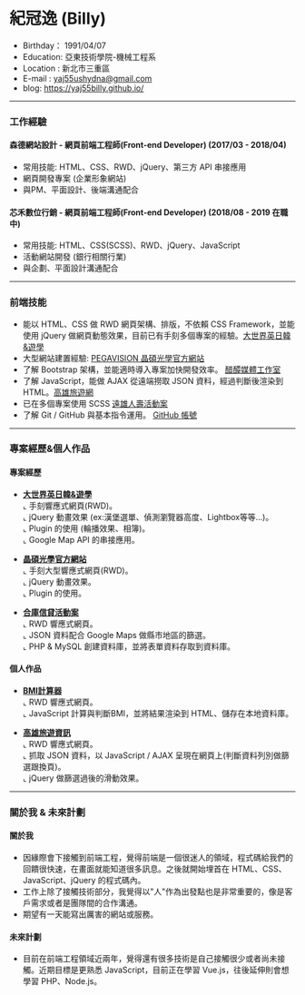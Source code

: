 # 紀冠逸 (Billy)
- Birthday： 1991/04/07 <br>
- Education: 亞東技術學院-機械工程系 <br>
- Location : 新北市三重區 <br>
- E-mail : yaj55ushydna@gmail.com <br>
- blog: https://yaj55billy.github.io/
<hr>

### 工作經驗

#### 森德網站設計 - 網頁前端工程師(Front-end Developer) (2017/03 - 2018/04)

* 常用技能: HTML、CSS、RWD、jQuery、第三方 API 串接應用 
* 網頁開發專案 (企業形象網站)
* 與PM、平面設計、後端溝通配合

#### 芯禾數位行銷 - 網頁前端工程師(Front-end Developer) (2018/08 - 2019 在職中)

- 常用技能: HTML、CSS(SCSS)、RWD、jQuery、JavaScript
- 活動網站開發 (銀行相關行業)
- 與企劃、平面設計溝通配合
<hr>

### 前端技能

- 能以 HTML、CSS 做 RWD 網頁架構、排版，不依賴 CSS Framework，並能使用 jQuery 做網頁動態效果，目前已有手刻多個專案的經驗。<a href="http://www.geos.com.tw/index.php" target="_blank">大世界英日韓&遊學</a>
- 大型網站建置經驗:  <a href="https://tw.pegavision.com/" target="_blank">PEGAVISION 晶碩光學官方網站</a>
- 了解 Bootstrap 架構，並能適時導入專案加快開發效率。 <a href="http://www.vinegarhouse.com.tw/index.php" target="_blank">醋醰媒體工作室</a>
- 了解 JavaScript，能做 AJAX 從遠端撈取 JSON 資料，經過判斷後渲染到 HTML。<a href="https://yaj55billy.github.io/travel-info/" target="_blank">高雄旅遊網</a>
- 已在多個專案使用 SCSS <a href="https://online-ins.fglife.com.tw/WebInsure/b2c/insure.action?utm_source=webinsure&utm_medium=banner&utm_campaign=event" target="_blank">遠雄人壽活動案</a>
- 了解 Git / GitHub 與基本指令運用。 <a href="https://github.com/yaj55billy" target="_blank">GitHub 帳號</a>
<hr>

### 專案經歷&個人作品

#### 專案經歷
- <a href="http://www.geos.com.tw/index.php" target="_blank"><B>大世界英日韓&遊學</B></a> <br>
  ⌞ 手刻響應式網頁(RWD)。 <br>
  ⌞ jQuery 動畫效果 (ex:漢堡選單、偵測瀏覽器高度、Lightbox等等...)。 <br>
  ⌞ Plugin 的使用 (輪播效果、相簿)。 <br>
  ⌞ Google Map API 的串接應用。

- <a href="https://tw.pegavision.com/" target="_blank"><B>晶碩光學官方網站</B></a> <br>
  ⌞ 手刻大型響應式網頁(RWD)。 <br>
  ⌞ jQuery 動畫效果。<br>
  ⌞ Plugin 的使用。
  
- <a href="https://www.tcb-event.com.tw/loan/index.php" target="_blank"><B>合庫信貸活動案</B></a> <br>
  ⌞ RWD 響應式網頁。 <br>
  ⌞ JSON 資料配合 Google Maps 做縣市地區的篩選。<br>
  ⌞ PHP & MySQL 創建資料庫，並將表單資料存取到資料庫。

#### 個人作品

- <a href="https://yaj55billy.github.io/bmi-calculator/" target="_blank"><B>BMI計算器</B></a> <br>
  ⌞ RWD 響應式網頁。 <br>
  ⌞ JavaScript 計算與判斷BMI，並將結果渲染到 HTML、儲存在本地資料庫。

- <a href="https://yaj55billy.github.io/travel-info/" target="_blank"><B>高雄旅遊資訊</B></a> <br>
  ⌞ RWD 響應式網頁。 <br>
  ⌞ 抓取 JSON 資料，以 JavaScript / AJAX 呈現在網頁上(判斷資料列別做篩選跟換頁)。<br>
  ⌞ jQuery 做篩選過後的滑動效果。
<hr>


### 關於我 & 未來計劃 
#### 關於我
- 因緣際會下接觸到前端工程，覺得前端是一個很迷人的領域，程式碼給我們的回饋很快速，在畫面就能知道很多訊息。之後就開始埋首在 HTML、CSS、JavaScript、jQuery 的程式碼內。 <br>
- 工作上除了接觸技術部分，我覺得以"人"作為出發點也是非常重要的，像是客戶需求或者是團隊間的合作溝通。 
- 期望有一天能寫出厲害的網站或服務。

#### 未來計劃
- 目前在前端工程領域近兩年，覺得還有很多技術是自己接觸很少或者尚未接觸。近期目標是更熟悉 JavaScript，目前正在學習 Vue.js，往後延伸則會想學習 PHP、Node.js。<br> 
